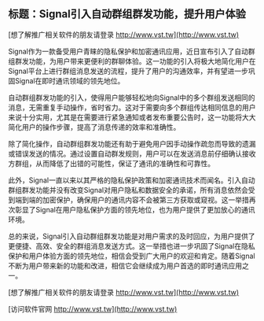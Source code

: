 ## **标题：Signal引入自动群组群发功能，提升用户体验**

[想了解推广相关软件的朋友请登录 http://www.vst.tw](http://www.vst.tw)

Signal作为一款备受用户青睐的隐私保护和加密通讯应用，近日宣布引入了自动群组群发功能，为用户带来更便利的群聊体验。这一功能的引入将极大地简化用户在Signal平台上进行群组消息发送的流程，提升了用户的沟通效率，并有望进一步巩固Signal在即时通讯领域的领先地位。

自动群组群发功能的引入，使得用户能够轻松地向Signal中的多个群组发送相同的消息，无需重复手动操作，省时省力。这对于需要向多个群组传达相同信息的用户来说十分实用，尤其是在需要进行紧急通知或者发布重要公告时，这一功能将大大简化用户的操作步骤，提高了消息传递的效率和准确性。

除了简化操作，自动群组群发功能还有助于避免用户因手动操作疏忽而导致的遗漏或错误发送的情况。通过设置自动群发规则，用户可以在发送消息前仔细确认接收方群组，从而降低了出错的可能性，保证了通讯的准确性和可靠性。

此外，Signal一直以来以其严格的隐私保护政策和加密通讯技术而闻名。引入自动群组群发功能并没有改变Signal对用户隐私和数据安全的承诺，所有消息依然会受到端到端的加密保护，确保用户的通讯内容不会被第三方获取或窥视。这一举措再次彰显了Signal在用户隐私保护方面的领先地位，也为用户提供了更加放心的通讯环境。

总的来说，Signal引入自动群组群发功能是对用户需求的及时回应，为用户提供了更便捷、高效、安全的群组消息发送方式。这一举措也进一步巩固了Signal在隐私保护和用户体验方面的领先地位，相信会受到广大用户的欢迎和肯定。随着Signal不断为用户带来新的功能和改进，相信它会继续成为用户首选的即时通讯应用之一。

[想了解推广相关软件的朋友请登录 http://www.vst.tw](http://www.vst.tw)


[访问软件官网 http://www.vst.tw](http://www.vst.tw)
